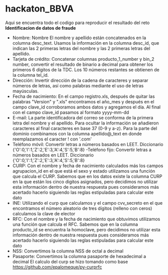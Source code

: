 # hackaton_BBVA
Aqui se encuentra todo el codigo para reproducir el resultado del reto **Identificacion de datos de fraude**

- Nombre: Nombre	El nombre y apellido están concatenados en la columna desc_text. Usamos la información en la columna desc_id, que indican las 2 primeras letras del nombre y las 2 primeras letras del apellido.
- Tarjeta de crédito:	Concatenar columnas producto_1_number y bin_2 number, convertir el resultado de binario a decimal para obtener los primeros 6 dígitos de la TDC. Los 10 números restantes se obtienen de la columna tel_id.
- Dirección:	Invertir dirección de la cadena de caracteres y separar números de letras, así como palabras mediante el uso de letras mayúsculas.
- Fecha de nacimiento:	En el campo registro.xls, después de quitar las palabras "Version" y ".xls" encontramos el año_mes y después  en el campo clave_id corroboramos ambos datos y agregamos el día. Al final con el campo clave_id pasamos al formato yyyy-mm-dd 
- E-mail:	La parte identificadora del correo se conforma de la primera letra del nombre y el apellido. Para ocultar la información se añadieron caracteres al final caracteres en base 37 (0-9 y a-z). Para la parte del dominio combinamos con la columna apellido@_text en donde reemplazamos el caracter ! con '.com' 
- Teléfono móvil:	Convertir letras a números basados en LEET. Diccionario {'O':0,'I':1,'Z':2,'E':3,'A':4,'S':5,'B':8}
-Teléfono fijo:	Convertir letras a números basados en LEET. Diccionario {'O':0,'I':1,'Z':2,'E':3,'A':4,'S':5,'B':8}
- CURP:	Con el nombre y fecha de nacimiento calculados más los campos agrupacion_id en el que está el sexo y estado utilizamos una función que calcula el CURP. Sabemos que en los datos existe la columna CURP en la que están los cinco digitos asignados, pero decidimos no utilizar esta información dentro de nuestra respuesta pues consideramos más acertado hacerlo siguiendo las reglas estipuladas para calcular este dato
- INE:	Utilizando el curp que calculamos y el campo cvv_secreto en el que encontramos el número aleatorio de tres dígitos (relleno con ceros) calculamos la clave de elector 
- RFC:	Con el nombre y la fecha de nacimiento que obtuvimos utilizamos una función que calcula el RFC. Sabemos que en la columna producto_id se encuentra la homoclave, pero decidimos no utilizar esta información dentro de nuestra respuesta pues consideramos más acertado hacerlo siguiendo las reglas estipuladas para calcular este dato
- NSS:	Convertimos la columna NSS de octal a decimal
- Pasaporte:	Convertimos la columna pasaporte de hexadecimal a decimal 
El calculo del curp se hizo tomando como base https://github.com/epalomeque/py-curprfc
